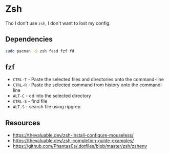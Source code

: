 # Zsh

Tho I don't use `zsh`, I don't want to lost my config.

## Dependencies

```sh
sudo pacman -S zsh fasd fzf fd
```

## fzf

- `CTRL-T` - Paste the selected files and directories onto the command-line
- `CTRL-R` - Paste the selected command from history onto the command-line
- `ALT-C`  - cd into the selected directory
- `CTRL-S` - find file
- `ALT-S`  - search file using ripgrep

## Resources

- https://thevaluable.dev/zsh-install-configure-mouseless/
- https://thevaluable.dev/zsh-completion-guide-examples/
- https://github.com/Phantas0s/.dotfiles/blob/master/zsh/zshenv
